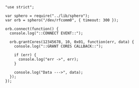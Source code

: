     "use strict";

    var sphero = require("../lib/sphero");
    var orb = sphero("/dev/rfcomm0", { timeout: 300 });

    orb.connect(function() {
      console.log("::CONNECT EVENT::");

      orb.grantCores(12345678, 10, 0x01, function(err, data) {
        console.log("::GRANT CORES CALLBACK::");

        if (err) {
          console.log("err ->", err);
        }

        console.log("Data --->", data);
      });
    });
